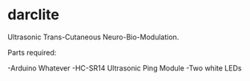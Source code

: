 # darclite
Ultrasonic Trans-Cutaneous Neuro-Bio-Modulation.

Parts required:

-Arduino Whatever
-HC-SR14 Ultrasonic Ping Module
-Two white LEDs
